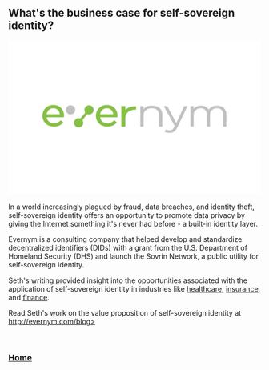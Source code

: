 ## What's the business case for self-sovereign identity?

<img src="images/evernymlogo.png?raw=true"/>

In a world increasingly plagued by fraud, data breaches, and identity theft, self-sovereign identity offers an opportunity to promote data 
privacy by giving the Internet something it's never had before - a built-in identity layer.

Evernym is a consulting company that helped develop and standardize decentralized identifiers (DIDs) with a grant from the U.S. Department of Homeland Security (DHS) and launch the Sovrin Network, a public utility for self-sovereign identity.

Seth's writing provided insight into the opportunities associated with the application of self-sovereign identity in industries like 
[healthcare,](https://www.evernym.com/blog/claims-verification-healthcares-496b-problem/) [insurance,](https://www.evernym.com/blog/decentralized-identity-customer-experience-insurance/) and [finance](https://www.evernym.com/blog/six-ways-self-sovereign-identity-is-transforming-financial-services/).

Read Seth's work on the value proposition of self-sovereign identity at <a href="http://evernym.com/blog">http://evernym.com/blog></a>

<br>

### <a href="/SethGoldfarbPortfolio">Home</a>
